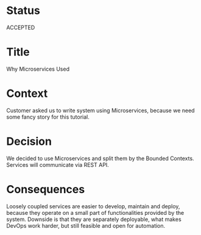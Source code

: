 # Status
ACCEPTED

# Title
Why Microservices Used

# Context
Customer asked us to write system using Microservices, because we need some fancy story for this tutorial.

# Decision
We decided to use Microservices and split them by the Bounded Contexts. Services will communicate via REST API.

# Consequences
Loosely coupled services are easier to develop, maintain and deploy, because they operate on a small part of 
functionalities provided by the system. Downside is that they are separately deployable, what makes DevOps work harder,
but still feasible and open for automation.